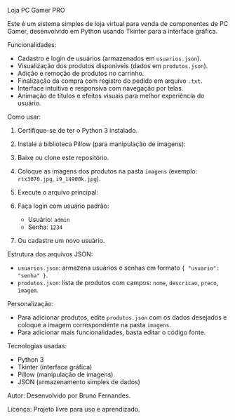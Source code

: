 Loja PC Gamer PRO

Este é um sistema simples de loja virtual para venda de componentes de PC Gamer, desenvolvido em Python usando Tkinter para a interface gráfica.

Funcionalidades:
- Cadastro e login de usuários (armazenados em `usuarios.json`).
- Visualização dos produtos disponíveis (dados em `produtos.json`).
- Adição e remoção de produtos no carrinho.
- Finalização da compra com registro do pedido em arquivo `.txt`.
- Interface intuitiva e responsiva com navegação por telas.
- Animação de títulos e efeitos visuais para melhor experiência do usuário.

Como usar:
1. Certifique-se de ter o Python 3 instalado.
2. Instale a biblioteca Pillow (para manipulação de imagens):


3. Baixe ou clone este repositório.
4. Coloque as imagens dos produtos na pasta `imagens` (exemplo: `rtx3070.jpg`, `i9_14900k.jpg`).
5. Execute o arquivo principal:


6. Faça login com usuário padrão:
   - Usuário: `admin`
   - Senha: `1234`

7. Ou cadastre um novo usuário.

Estrutura dos arquivos JSON:
- `usuarios.json`: armazena usuários e senhas em formato `{ "usuario": "senha" }`.
- `produtos.json`: lista de produtos com campos: `nome`, `descricao`, `preco`, `imagem`.

Personalização:
- Para adicionar produtos, edite `produtos.json` com os dados desejados e coloque a imagem correspondente na pasta `imagens`.
- Para adicionar mais funcionalidades, basta editar o código fonte.

Tecnologias usadas:
- Python 3
- Tkinter (interface gráfica)
- Pillow (manipulação de imagens)
- JSON (armazenamento simples de dados)

Autor:
Desenvolvido por Bruno Fernandes.

Licença:
Projeto livre para uso e aprendizado.

